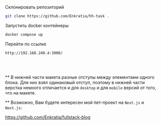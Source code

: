 Склонировать репозиторий
```sh
git clone https://github.com/Enkratia/hh-task .
```
Запустить docker контейнеры
```sh
docker compose up
```
Перейти по ссылке
```sh
http://192.168.240.4:3000/
```
<br />
<br />

** В нижней части макета разные отступы между элементами одного блока. Для них взял одинаковый отступ, поэтому в нижней части верстка немного отличается и для `desktop` и для `mobile` версий от того, что на макете.

** Возможно, Вам будете интересен мой пет-проект на `Next.js` и `Nest.js`:

https://github.com/Enkratia/fullstack-blog
